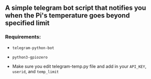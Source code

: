 ## A simple telegram bot script that notifies you when the Pi's temperature goes beyond specified limit

### Requirements:
* `telegram-python-bot` 
* `python3-gpiozero`

* Make sure you edit telegram-temp.py file and add in your `API_KEY`, `userid`, and `temp_limit`
